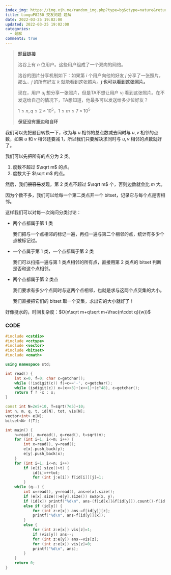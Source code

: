 ```yaml
---
index_img: https://img.xjh.me/random_img.php?type=bg&ctype=nature&return=302&seed=587192
title: LuoguP8250 交友问题 题解
date: 2022-03-25 19:02:00
updated: 2022-03-25 19:02:00
categories:
  - 题解
comments: true
---
```

> [题目链接](https://www.luogu.com.cn/problem/P8250)
>
> 洛谷上有 $n$ 位用户。这些用户组成了一个双向的网络。
>
> 洛谷的图片分享机制如下：如果第 $i$ 个用户向他的好友 $j$ 分享了一张照片，那么，$j$ 的所有好友 $k$ 就能看到这张照片。**$j$ 也可以看到这张照片。**
>
> 现在，用户 $u_i$ 想分享一张照片，但是TA不想让用户 $v_i$ 看到这张照片。在不发送给自己的情况下，TA想知道，他最多可以发送给多少位好友？
>
> $1 \le n,q \le 2\times10^5，1\le m \le 7\times 10^5$
>
> **保证没有重边和自环**

我们可以先把题目转换一下，改为与 $u$ 相邻的总点数减去同时与 $u,v$ 相邻的点数，如果 $u$ 和 $v$ 相邻还要减 $1$，所以我们只要解决求同时与 $u,v$ 相邻的点数就好了。

我们可以先把所有的点分为 $2$ 类。

1. 度数不超过 $\sqrt m$ 的点。
2. 度数大于 $\sqrt m$ 的点。

然后，我们~~很容易~~发现，第 $2$ 类点不超过 $\sqrt m$ 个，否则边数就会比 $m$ 大。

因为个数不多，我们可以给每一个第二类点开一个 bitset，记录它与每个点是否相邻。

这样我们可以对每一次询问分类讨论：

- 两个点都属于第 $1$ 类

  我们把与一个点相邻的标记一遍，再扫一遍与第二个相邻的点，统计有多少个点被标记过。

- 一个点属于第 $1$ 类，一个点都属于第 $2$ 类

  我们可以扫描一遍与第 $1$ 类点相邻的所有点，直接用第 $2$ 类点的 bitset 判断是否和这个点相邻。

- 两个点都属于第 $2$ 类点

  我们要求有多少个点同时与这两个点相邻，也就是求与这两个点交集的大小。

  我们直接把它们的 bitset 取一个交集，求出它的大小就好了！

好像挺水的，时间复杂度：$O(n\sqrt m+q\sqrt m+\frac{n\cdot q}{w})$

### CODE

```cpp
#include <cstdio>
#include <cctype>
#include <vector>
#include <bitset>
#include <cmath>

using namespace std;

int read() {
	int x=0, f=0; char c=getchar();
	while (!isdigit(c)) f|=c=='-', c=getchar();
	while (isdigit(c)) x=(x<<3)+(x<<1)+(c^48), c=getchar();
	return f ? -x : x;
}

const int N=2e5+10, T=sqrt(7e5)+10;
int n, m, q, t, id[N], tot, vis[N];
vector<int> e[N];
bitset<N> f[T];

int main() {
	n=read(), m=read(), q=read(), t=sqrt(m);
	for (int i=1; i<=m; i++) {
		int x=read(), y=read();
		e[x].push_back(y);
		e[y].push_back(x);
	}
	for (int i=1; i<=n; i++)
		if (e[i].size()>t) {
			id[i]=++tot;
			for (int j:e[i]) f[id[i]][j]=1;
		}
	while (q--) {
		int x=read(), y=read(), ans=e[x].size();
		if (e[x].size()>e[y].size()) swap(x, y);
		if (id[x]) printf("%d\n", ans-(f[id[x]]&f[id[y]]).count()-f[id[x]][y]);
		else if (id[y]) {
			for (int z:e[x]) ans-=f[id[y]][z];
			printf("%d\n", ans-f[id[y]][x]);
		}
		else {
			for (int z:e[x]) vis[z]=1;
			if (vis[y]) ans--;
			for (int z:e[y]) ans-=vis[z];
			for (int z:e[x]) vis[z]=0;
			printf("%d\n", ans);
		}
	}
	return 0;
}
```